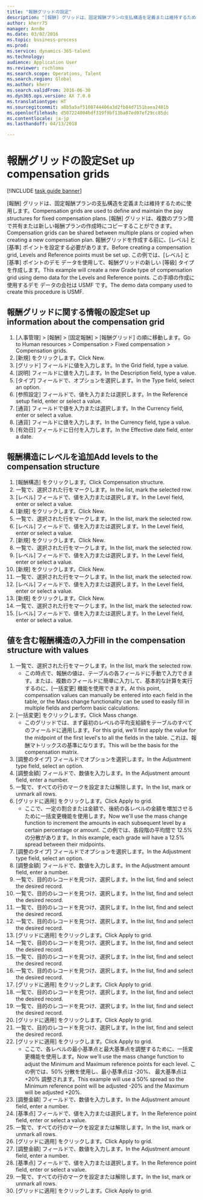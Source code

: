 ```yaml
--- 
title: "報酬グリッドの設定"
description: "[報酬] グリッドは、固定報酬プランの支払構造を定義または維持するために使用します。"
author: kherr75
manager: AnnBe
ms.date: 03/02/2016
ms.topic: business-process
ms.prod: 
ms.service: dynamics-365-talent
ms.technology: 
audience: Application User
ms.reviewer: rschloma
ms.search.scope: Operations, Talent
ms.search.region: Global
ms.author: kherr
ms.search.validFrom: 2016-06-30
ms.dyn365.ops.version: AX 7.0.0
ms.translationtype: HT
ms.sourcegitcommit: a8b5a5af5108744406a3d2fb84d7151baea2481b
ms.openlocfilehash: d507224004bdf319f9bf13ba07ed07ef29cc85dc
ms.contentlocale: ja-jp
ms.lasthandoff: 04/13/2018

---
```

# <a name="set-up-compensation-grids"></a><span data-ttu-id="726f9-103">報酬グリッドの設定</span><span class="sxs-lookup"><span data-stu-id="726f9-103">Set up compensation grids</span></span>

[!INCLUDE [task guide banner](../../includes/task-guide-banner.md)]

<span data-ttu-id="726f9-104">[報酬] グリッドは、固定報酬プランの支払構造を定義または維持するために使用します。</span><span class="sxs-lookup"><span data-stu-id="726f9-104">Compensation grids are used to define and maintain the pay structures for fixed compensation plans.</span></span> <span data-ttu-id="726f9-105">[報酬] グリッドは、複数のプラン間で共有または新しい報酬プランの作成時にコピーすることができます。</span><span class="sxs-lookup"><span data-stu-id="726f9-105">Compensation grids can be shared between multiple plans or copied when creating a new compensation plan.</span></span>  <span data-ttu-id="726f9-106">報酬グリッドを作成する前に、[レベル] と [基準] ポイントを設定する必要があります。</span><span class="sxs-lookup"><span data-stu-id="726f9-106">Before creating a compensation grid, Levels and Reference points must be set up.</span></span> <span data-ttu-id="726f9-107">この例では、[レベル] と [基準] ポイントのデモ データを使用して、報酬グリッドの新しい [等級] タイプを作成します。</span><span class="sxs-lookup"><span data-stu-id="726f9-107">This example will create a new Grade type of compensation grid using demo data for the Levels and Reference points.</span></span> <span data-ttu-id="726f9-108">この手順の作成に使用するデモ データの会社は USMF です。</span><span class="sxs-lookup"><span data-stu-id="726f9-108">The demo data company used to create this procedure is USMF.</span></span>


## <a name="set-up-information-about-the-compensation-grid"></a><span data-ttu-id="726f9-109">報酬グリッドに関する情報の設定</span><span class="sxs-lookup"><span data-stu-id="726f9-109">Set up information about the compensation grid</span></span>
1. <span data-ttu-id="726f9-110">[人事管理] > [報酬] > [固定報酬] > [報酬グリッド] の順に移動します。</span><span class="sxs-lookup"><span data-stu-id="726f9-110">Go to Human resources > Compensation > Fixed compensation > Compensation grids.</span></span>
2. <span data-ttu-id="726f9-111">[新規] をクリックします。</span><span class="sxs-lookup"><span data-stu-id="726f9-111">Click New.</span></span>
3. <span data-ttu-id="726f9-112">[グリッド] フィールドに値を入力します。</span><span class="sxs-lookup"><span data-stu-id="726f9-112">In the Grid field, type a value.</span></span>
4. <span data-ttu-id="726f9-113">[説明] フィールドに値を入力します。</span><span class="sxs-lookup"><span data-stu-id="726f9-113">In the Description field, type a value.</span></span>
5. <span data-ttu-id="726f9-114">[タイプ] フィールドで、オプションを選択します。</span><span class="sxs-lookup"><span data-stu-id="726f9-114">In the Type field, select an option.</span></span>
6. <span data-ttu-id="726f9-115">[参照設定] フィールドで、値を入力または選択します。</span><span class="sxs-lookup"><span data-stu-id="726f9-115">In the Reference setup field, enter or select a value.</span></span>
7. <span data-ttu-id="726f9-116">[通貨] フィールドで値を入力または選択します。</span><span class="sxs-lookup"><span data-stu-id="726f9-116">In the Currency field, enter or select a value.</span></span>
8. <span data-ttu-id="726f9-117">[通貨] フィールドに値を入力します。</span><span class="sxs-lookup"><span data-stu-id="726f9-117">In the Currency field, type a value.</span></span>
9. <span data-ttu-id="726f9-118">[有効日] フィールドに日付を入力します。</span><span class="sxs-lookup"><span data-stu-id="726f9-118">In the Effective date field, enter a date.</span></span>

## <a name="add-levels-to-the-compensation-structure"></a><span data-ttu-id="726f9-119">報酬構造にレベルを追加</span><span class="sxs-lookup"><span data-stu-id="726f9-119">Add levels to the compensation structure</span></span>
1. <span data-ttu-id="726f9-120">[報酬構造] をクリックします。</span><span class="sxs-lookup"><span data-stu-id="726f9-120">Click Compensation structure.</span></span>
2. <span data-ttu-id="726f9-121">一覧で、選択された行をマークします。</span><span class="sxs-lookup"><span data-stu-id="726f9-121">In the list, mark the selected row.</span></span>
3. <span data-ttu-id="726f9-122">[レベル] フィールドで、値を入力または選択します。</span><span class="sxs-lookup"><span data-stu-id="726f9-122">In the Level field, enter or select a value.</span></span>
4. <span data-ttu-id="726f9-123">[新規] をクリックします。</span><span class="sxs-lookup"><span data-stu-id="726f9-123">Click New.</span></span>
5. <span data-ttu-id="726f9-124">一覧で、選択された行をマークします。</span><span class="sxs-lookup"><span data-stu-id="726f9-124">In the list, mark the selected row.</span></span>
6. <span data-ttu-id="726f9-125">[レベル] フィールドで、値を入力または選択します。</span><span class="sxs-lookup"><span data-stu-id="726f9-125">In the Level field, enter or select a value.</span></span>
7. <span data-ttu-id="726f9-126">[新規] をクリックします。</span><span class="sxs-lookup"><span data-stu-id="726f9-126">Click New.</span></span>
8. <span data-ttu-id="726f9-127">一覧で、選択された行をマークします。</span><span class="sxs-lookup"><span data-stu-id="726f9-127">In the list, mark the selected row.</span></span>
9. <span data-ttu-id="726f9-128">[レベル] フィールドで、値を入力または選択します。</span><span class="sxs-lookup"><span data-stu-id="726f9-128">In the Level field, enter or select a value.</span></span>
10. <span data-ttu-id="726f9-129">[新規] をクリックします。</span><span class="sxs-lookup"><span data-stu-id="726f9-129">Click New.</span></span>
11. <span data-ttu-id="726f9-130">一覧で、選択された行をマークします。</span><span class="sxs-lookup"><span data-stu-id="726f9-130">In the list, mark the selected row.</span></span>
12. <span data-ttu-id="726f9-131">[レベル] フィールドで、値を入力または選択します。</span><span class="sxs-lookup"><span data-stu-id="726f9-131">In the Level field, enter or select a value.</span></span>
13. <span data-ttu-id="726f9-132">[新規] をクリックします。</span><span class="sxs-lookup"><span data-stu-id="726f9-132">Click New.</span></span>
14. <span data-ttu-id="726f9-133">一覧で、選択された行をマークします。</span><span class="sxs-lookup"><span data-stu-id="726f9-133">In the list, mark the selected row.</span></span>
15. <span data-ttu-id="726f9-134">[レベル] フィールドで、値を入力または選択します。</span><span class="sxs-lookup"><span data-stu-id="726f9-134">In the Level field, enter or select a value.</span></span>

## <a name="fill-in-the-compensation-structure-with-values"></a><span data-ttu-id="726f9-135">値を含む報酬構造の入力</span><span class="sxs-lookup"><span data-stu-id="726f9-135">Fill in the compensation structure with values</span></span>
1. <span data-ttu-id="726f9-136">一覧で、選択された行をマークします。</span><span class="sxs-lookup"><span data-stu-id="726f9-136">In the list, mark the selected row.</span></span>
    * <span data-ttu-id="726f9-137">この時点で、報酬の値は、テーブルの各フィールドに手動で入力できます。または、複数のフィールドに簡単に入力して、基本的な計算を実行するのに、[一括変更] 機能を使用できます。</span><span class="sxs-lookup"><span data-stu-id="726f9-137">At this point, compensation values can manually be entered into each field in the table, or the Mass change functionality can be used to easily fill in multiple fields and perform basic calculations.</span></span>  
2. <span data-ttu-id="726f9-138">[一括変更] をクリックします。</span><span class="sxs-lookup"><span data-stu-id="726f9-138">Click Mass change.</span></span>
    * <span data-ttu-id="726f9-139">このグリッドでは、まず最初のレベルの平均支給額をテーブルのすべてのフィールドに適用します。</span><span class="sxs-lookup"><span data-stu-id="726f9-139">For this grid, we'll first apply the value for the midpoint of the first level's to all the fields in the table.</span></span> <span data-ttu-id="726f9-140">これは、報酬マトリックスの基準になります。</span><span class="sxs-lookup"><span data-stu-id="726f9-140">This will be the basis for the compensation matrix.</span></span>  
3. <span data-ttu-id="726f9-141">[調整のタイプ] フィールドでオプションを選択します。</span><span class="sxs-lookup"><span data-stu-id="726f9-141">In the Adjustment type field, select an option.</span></span>
4. <span data-ttu-id="726f9-142">[調整金額] フィールドで、数値を入力します。</span><span class="sxs-lookup"><span data-stu-id="726f9-142">In the Adjustment amount field, enter a number.</span></span>
5. <span data-ttu-id="726f9-143">一覧で、すべての行のマークを設定または解除します。</span><span class="sxs-lookup"><span data-stu-id="726f9-143">In the list, mark or unmark all rows.</span></span>
6. <span data-ttu-id="726f9-144">[グリッドに適用] をクリックします。</span><span class="sxs-lookup"><span data-stu-id="726f9-144">Click Apply to grid.</span></span>
    * <span data-ttu-id="726f9-145">ここで、一定の割合または金額で、後続の各レベルの金額を増加させるために一括変更機能を使用します。</span><span class="sxs-lookup"><span data-stu-id="726f9-145">Now we'll use the mass change function to increment the amounts in each subsequent level by a certain percentage or amount.</span></span> <span data-ttu-id="726f9-146">この例では、各段階の平均間で 12.5% の分散があります。</span><span class="sxs-lookup"><span data-stu-id="726f9-146">In this example, each grade will have a 12.5% spread between their midpoints.</span></span>  
7. <span data-ttu-id="726f9-147">[調整のタイプ] フィールドでオプションを選択します。</span><span class="sxs-lookup"><span data-stu-id="726f9-147">In the Adjustment type field, select an option.</span></span>
8. <span data-ttu-id="726f9-148">[調整金額] フィールドで、数値を入力します。</span><span class="sxs-lookup"><span data-stu-id="726f9-148">In the Adjustment amount field, enter a number.</span></span>
9. <span data-ttu-id="726f9-149">一覧で、目的のレコードを見つけ、選択します。</span><span class="sxs-lookup"><span data-stu-id="726f9-149">In the list, find and select the desired record.</span></span>
10. <span data-ttu-id="726f9-150">一覧で、目的のレコードを見つけ、選択します。</span><span class="sxs-lookup"><span data-stu-id="726f9-150">In the list, find and select the desired record.</span></span>
11. <span data-ttu-id="726f9-151">一覧で、目的のレコードを見つけ、選択します。</span><span class="sxs-lookup"><span data-stu-id="726f9-151">In the list, find and select the desired record.</span></span>
12. <span data-ttu-id="726f9-152">一覧で、目的のレコードを見つけ、選択します。</span><span class="sxs-lookup"><span data-stu-id="726f9-152">In the list, find and select the desired record.</span></span>
13. <span data-ttu-id="726f9-153">[グリッドに適用] をクリックします。</span><span class="sxs-lookup"><span data-stu-id="726f9-153">Click Apply to grid.</span></span>
14. <span data-ttu-id="726f9-154">一覧で、目的のレコードを見つけ、選択します。</span><span class="sxs-lookup"><span data-stu-id="726f9-154">In the list, find and select the desired record.</span></span>
15. <span data-ttu-id="726f9-155">一覧で、目的のレコードを見つけ、選択します。</span><span class="sxs-lookup"><span data-stu-id="726f9-155">In the list, find and select the desired record.</span></span>
16. <span data-ttu-id="726f9-156">一覧で、目的のレコードを見つけ、選択します。</span><span class="sxs-lookup"><span data-stu-id="726f9-156">In the list, find and select the desired record.</span></span>
17. <span data-ttu-id="726f9-157">[グリッドに適用] をクリックします。</span><span class="sxs-lookup"><span data-stu-id="726f9-157">Click Apply to grid.</span></span>
18. <span data-ttu-id="726f9-158">一覧で、目的のレコードを見つけ、選択します。</span><span class="sxs-lookup"><span data-stu-id="726f9-158">In the list, find and select the desired record.</span></span>
19. <span data-ttu-id="726f9-159">一覧で、目的のレコードを見つけ、選択します。</span><span class="sxs-lookup"><span data-stu-id="726f9-159">In the list, find and select the desired record.</span></span>
20. <span data-ttu-id="726f9-160">[グリッドに適用] をクリックします。</span><span class="sxs-lookup"><span data-stu-id="726f9-160">Click Apply to grid.</span></span>
21. <span data-ttu-id="726f9-161">一覧で、目的のレコードを見つけ、選択します。</span><span class="sxs-lookup"><span data-stu-id="726f9-161">In the list, find and select the desired record.</span></span>
22. <span data-ttu-id="726f9-162">[グリッドに適用] をクリックします。</span><span class="sxs-lookup"><span data-stu-id="726f9-162">Click Apply to grid.</span></span>
    * <span data-ttu-id="726f9-163">ここで、各レベルの最小基準点と最大基準点を調整するために、一括変更機能を使用します。</span><span class="sxs-lookup"><span data-stu-id="726f9-163">Now we'll use the mass change function to adjust the Minimum and Maximum reference points for each level.</span></span> <span data-ttu-id="726f9-164">この例では、50% 分散を使用し、最小基準点は -20%、 最大基準点は +20% 調整されます。</span><span class="sxs-lookup"><span data-stu-id="726f9-164">This example will use a 50% spread so the Minimum reference point will be adjusted -20% and the Maximum will be adjusted +20%.</span></span>  
23. <span data-ttu-id="726f9-165">[調整金額] フィールドで、数値を入力します。</span><span class="sxs-lookup"><span data-stu-id="726f9-165">In the Adjustment amount field, enter a number.</span></span>
24. <span data-ttu-id="726f9-166">[基準点] フィールドで、値を入力または選択します。</span><span class="sxs-lookup"><span data-stu-id="726f9-166">In the Reference point field, enter or select a value.</span></span>
25. <span data-ttu-id="726f9-167">一覧で、すべての行のマークを設定または解除します。</span><span class="sxs-lookup"><span data-stu-id="726f9-167">In the list, mark or unmark all rows.</span></span>
26. <span data-ttu-id="726f9-168">[グリッドに適用] をクリックします。</span><span class="sxs-lookup"><span data-stu-id="726f9-168">Click Apply to grid.</span></span>
27. <span data-ttu-id="726f9-169">[調整金額] フィールドで、数値を入力します。</span><span class="sxs-lookup"><span data-stu-id="726f9-169">In the Adjustment amount field, enter a number.</span></span>
28. <span data-ttu-id="726f9-170">[基準点] フィールドで、値を入力または選択します。</span><span class="sxs-lookup"><span data-stu-id="726f9-170">In the Reference point field, enter or select a value.</span></span>
29. <span data-ttu-id="726f9-171">一覧で、すべての行のマークを設定または解除します。</span><span class="sxs-lookup"><span data-stu-id="726f9-171">In the list, mark or unmark all rows.</span></span>
30. <span data-ttu-id="726f9-172">[グリッドに適用] をクリックします。</span><span class="sxs-lookup"><span data-stu-id="726f9-172">Click Apply to grid.</span></span>


